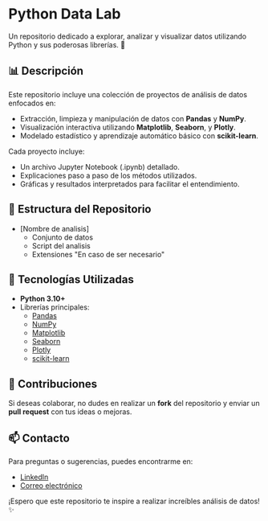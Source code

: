 # Python Data Lab  
Un repositorio dedicado a explorar, analizar y visualizar datos utilizando Python y sus poderosas librerías. 🚀  

## 📊 Descripción  
Este repositorio incluye una colección de proyectos de análisis de datos enfocados en:  
- Extracción, limpieza y manipulación de datos con **Pandas** y **NumPy**.  
- Visualización interactiva utilizando **Matplotlib**, **Seaborn**, y **Plotly**.  
- Modelado estadístico y aprendizaje automático básico con **scikit-learn**.  

Cada proyecto incluye:  
- Un archivo Jupyter Notebook (.ipynb) detallado.  
- Explicaciones paso a paso de los métodos utilizados.  
- Gráficas y resultados interpretados para facilitar el entendimiento.  

## 📂 Estructura del Repositorio  
- [Nombre de analisis]
  - Conjunto de datos
  - Script del analisis
  - Extensiones "En caso de ser necesario"


## 🔧 Tecnologías Utilizadas  
- **Python 3.10+**  
- Librerías principales:  
  - [Pandas](https://pandas.pydata.org/)  
  - [NumPy](https://numpy.org/)  
  - [Matplotlib](https://matplotlib.org/)  
  - [Seaborn](https://seaborn.pydata.org/)  
  - [Plotly](https://plotly.com/)  
  - [scikit-learn](https://scikit-learn.org/)  


## 🌟 Contribuciones  
Si deseas colaborar, no dudes en realizar un **fork** del repositorio y enviar un **pull request** con tus ideas o mejoras.  

## 📫 Contacto  
Para preguntas o sugerencias, puedes encontrarme en:  
- [LinkedIn](https://www.linkedin.com/in/felipe-sanchez-/)  
- [Correo electrónico](sanchez2001felipe@gmail.com)  

¡Espero que este repositorio te inspire a realizar increíbles análisis de datos! ✨  

  
